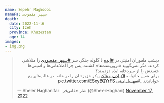 ```yaml
---
name: Sepehr Maghsooi
nameFa: سپهر مقصودی
death:
  date: 2022-11-16
  city: Izeh
  province: Khuzestan
  age: 14
images:
- img.png
---
```


<blockquote class="twitter-tweet"><p lang="fa" dir="rtl">دیشب ماموران امنیتی در <a href="https://twitter.com/hashtag/%D8%A7%DB%8C%D8%B0%D9%87?src=hash&amp;ref_src=twsrc%5Etfw">#ایذه</a> با گلوله جنگی سر <a href="https://twitter.com/hashtag/%D8%B3%D9%BE%D9%87%D8%B1_%D9%85%D9%82%D8%B5%D9%88%D8%AF%DB%8C?src=hash&amp;ref_src=twsrc%5Etfw">#سپهر_مقصودی</a> را متلاشی کردند. مگر نمی‌گویید «تروریست‌ها» کشتند، پس چرا اطلاعاتی‌ها و امنیتی‌ها جسدش را از سردخانه ایذه دزدیدند؟ <br>برای همین خانواده <a href="https://twitter.com/hashtag/%DA%A9%DB%8C%D8%A7%D9%86_%D9%BE%DB%8C%D8%B1%D9%81%D9%84%DA%A9?src=hash&amp;ref_src=twsrc%5Etfw">#کیان_پیرفلک</a> پیکر عزیزشان را در خانه، در قالب‌های یخ خواباندند…<a href="https://twitter.com/hashtag/%D9%85%D9%87%D8%B3%D8%A7_%D8%A7%D9%85%DB%8C%D9%86%DB%8C?src=hash&amp;ref_src=twsrc%5Etfw">#مهسا_امینی</a> <a href="https://t.co/ESxyBQYrFS">pic.twitter.com/ESxyBQYrFS</a></p>&mdash; Sheler Haghanifar | شلر حقانی‌فر (@ShelerHaghani) <a href="https://twitter.com/ShelerHaghani/status/1593230222278946822?ref_src=twsrc%5Etfw">November 17, 2022</a></blockquote> <script async src="https://platform.twitter.com/widgets.js" charset="utf-8"></script>